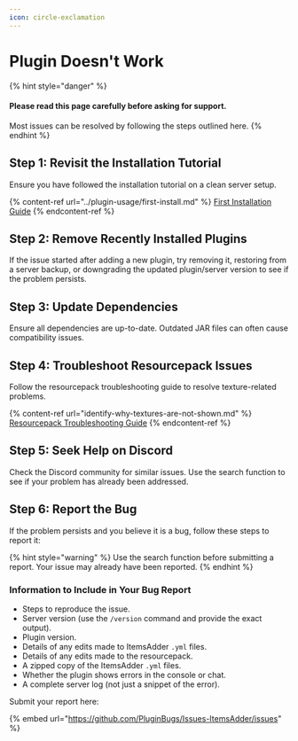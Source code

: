 ```yaml
---
icon: circle-exclamation
---
```


# Plugin Doesn't Work

{% hint style="danger" %}
#### Please read this page carefully before asking for support.

Most issues can be resolved by following the steps outlined here.
{% endhint %}

## Step 1: Revisit the Installation Tutorial

Ensure you have followed the installation tutorial on a clean server setup.

{% content-ref url="../plugin-usage/first-install.md" %}
[First Installation Guide](../plugin-usage/first-install.md)
{% endcontent-ref %}

## Step 2: Remove Recently Installed Plugins

If the issue started after adding a new plugin, try removing it, restoring from a server backup, or downgrading the updated plugin/server version to see if the problem persists.

## Step 3: Update Dependencies

Ensure all dependencies are up-to-date. Outdated JAR files can often cause compatibility issues.

## Step 4: Troubleshoot Resourcepack Issues

Follow the resourcepack troubleshooting guide to resolve texture-related problems.

{% content-ref url="identify-why-textures-are-not-shown.md" %}
[Resourcepack Troubleshooting Guide](identify-why-textures-are-not-shown.md)
{% endcontent-ref %}

## Step 5: Seek Help on Discord

Check the Discord community for similar issues. Use the search function to see if your problem has already been addressed.

## Step 6: Report the Bug

If the problem persists and you believe it is a bug, follow these steps to report it:

{% hint style="warning" %}
Use the search function before submitting a report. Your issue may already have been reported.
{% endhint %}

### Information to Include in Your Bug Report

* Steps to reproduce the issue.
* Server version (use the `/version` command and provide the exact output).
* Plugin version.
* Details of any edits made to ItemsAdder `.yml` files.
* Details of any edits made to the resourcepack.
* A zipped copy of the ItemsAdder `.yml` files.
* Whether the plugin shows errors in the console or chat.
* A complete server log (not just a snippet of the error).

Submit your report here:

{% embed url="https://github.com/PluginBugs/Issues-ItemsAdder/issues" %}
